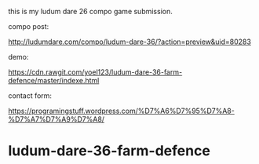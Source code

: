this is my ludum dare 26 compo game submission.

compo post:

http://ludumdare.com/compo/ludum-dare-36/?action=preview&uid=80283


demo:

https://cdn.rawgit.com/yoel123/ludum-dare-36-farm-defence/master/indexe.html

contact form:

https://programingstuff.wordpress.com/%D7%A6%D7%95%D7%A8-%D7%A7%D7%A9%D7%A8/
# ludum-dare-36-farm-defence
